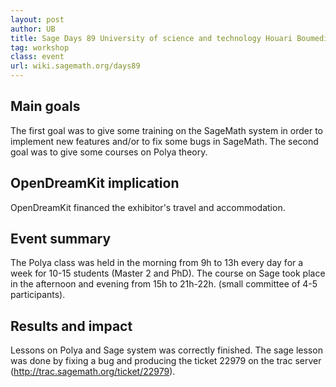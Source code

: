 ```yaml
---
layout: post
author: UB
title: Sage Days 89 University of science and technology Houari Boumediene, Algiers, Algeria, 2017-05-02 to 2017-05-07
tag: workshop
class: event
url: wiki.sagemath.org/days89
---
```


## Main goals

 The first goal was to give some training on the SageMath system in order to implement new features  and/or to fix some bugs in SageMath. The second goal was to give some courses on Polya theory.

## OpenDreamKit implication


OpenDreamKit financed the exhibitor's travel and accommodation.

## Event summary


The Polya class was held in the morning from 9h to 13h every day for a week
for 10-15 students (Master 2 and PhD).
The course on Sage took place in the afternoon and evening from 15h to 21h-22h. (small committee of 4-5 participants).

## Results and impact

 Lessons on Polya and Sage system was correctly finished. The sage lesson was done by fixing a bug and producing the ticket 22979 on the trac server (http://trac.sagemath.org/ticket/22979).




